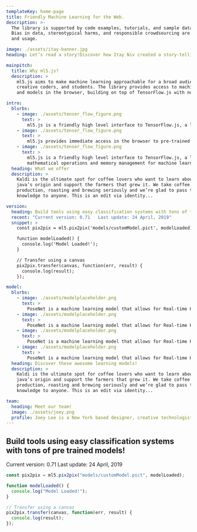 ```yaml
---
templateKey: home-page
title: Friendly Machine Learning for the Web.
description: >-
  The library is supported by code examples, tutorials, and sample datasets with an emphasis on ethical computing.
  Bias in data, stereotypical harms, and responsible crowdsourcing are part of the documentation around data collection
  and usage.

image: ./assets/itay-banner.jpg
heading: Let’s read a story!Discover how Itay Niv created a story-telling app for children!

mainpitch:
  title: Why ml5.js?
  description: >
    ml5.js aims to make machine learning approachable for a broad audience of artists,
    creative coders, and students. The library provides access to machine learning algorithms
    and models in the browser, building on top of TensorFlow.js with no other external dependencies.

intro:
  blurbs:
    - image: ./assets/tenser_flow_figure.png
      text: >
        ml5.js is a friendly high level interface to TensorFlow.js, a library for handling GPU-accelerated mathematical operations and memory management for machine learning algorithms.
    - image: ./assets/tenser_flow_figure.png
      text: >
        ml5.js provides immediate access in the browser to pre-trained models for detecting human poses, generating text, styling an image with another, composing music, pitch detection, and common English language word relationships.
    - image: ./assets/tenser_flow_figure.png
      text: >
        ml5.js is a friendly high level interface to TensorFlow.js, a library for handling GPU-accelerated
        mathematical operations and memory management for machine learning algorithms.
  heading: What we offer
  description: >
    Kaldi is the ultimate spot for coffee lovers who want to learn about their
    java’s origin and support the farmers that grew it. We take coffee
    production, roasting and brewing seriously and we’re glad to pass that
    knowledge to anyone. This is an edit via identity...

version:
  heading: Build tools using easy classification systems with tons of **pre trained models**!
  recent: "Current version: 0.71   Last update: 24 April, 2019"
  snippet: >
    const pix2pix = ml5.pix2pix('models/customModel.pict', modelLoaded);

    function modelLoaded() {
      console.log('Model Loaded!');
    }

    // Transfer using a canvas
    pix2pix.transfer(canvas, function(err, result) {
      console.log(result);
    });

model:
  blurbs:
    - image: ./assets/modelplaceholder.png
      text: >
        PoseNet is a machine learning model that allows for Real-time Human Pose Estimation.
    - image: ./assets/modelplaceholder.png
      text: >
        PoseNet is a machine learning model that allows for Real-time Human Pose Estimation.
    - image: ./assets/modelplaceholder.png
      text: >
        PoseNet is a machine learning model that allows for Real-time Human Pose Estimation.
    - image: ./assets/modelplaceholder.png
      text: >
        PoseNet is a machine learning model that allows for Real-time Human Pose Estimation.
  heading: Discover these awesome learning models!
  description: >
    Kaldi is the ultimate spot for coffee lovers who want to learn about their
    java’s origin and support the farmers that grew it. We take coffee
    production, roasting and brewing seriously and we’re glad to pass that
    knowledge to anyone. This is an edit via identity...

team:
  heading: Meet our team!
  image: ./assets/joey.png
  profile: Joey Lee is a New York based designer, creative technologist, and geographer who leads the development of ml5.js by creating new examples, maintaining the library, doing code reviews, addressing issues, and merging/communicating with contributors.
---
```


## Build tools using easy classification systems with tons of **pre trained models**!

Current version: 0.71
Last update: 24 April, 2019

```javascript
const pix2pix = ml5.pix2pix("models/customModel.pict", modelLoaded);

function modelLoaded() {
  console.log("Model Loaded!");
}

// Transfer using a canvas
pix2pix.transfer(canvas, function(err, result) {
  console.log(result);
});
```
